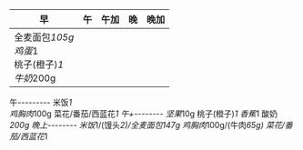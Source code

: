 | 早 | 午 | 午加 | 晚 | 晚加 |
| --- | --- | --- | --- | --- |
|全麦面包*105g<br>鸡蛋*1<br>桃子(橙子)*1<br>牛奶*200g | | | |

午---------
米饭*1<br>
鸡胸肉*100g
菜花/番茄/西蓝花*1
午+--------
坚果*10g
桃子(橙子)*1
香蕉*1
酸奶*200g
晚上--------
米饭*1/(馒头*2)/全麦面包147g
鸡胸肉*100g/(牛肉*65g)
菜花/番茄/西蓝花*1
